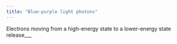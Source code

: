 ```yaml
---
title: "Blue-purple light photons"
---
```

Electrons moving from a high-energy state to a lower-energy state release___

